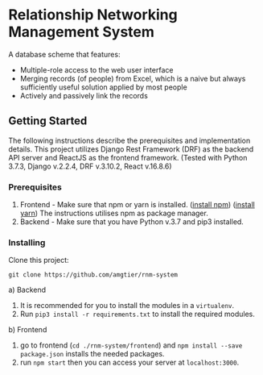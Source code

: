 # Relationship Networking Management System

A database scheme that features:
- Multiple-role access to the web user interface
- Merging records (of people) from Excel, which is a naive but always sufficiently useful solution applied by most people
- Actively and passively link the records

## Getting Started

The following instructions describe the prerequisites and implementation details.
This project utilizes Django Rest Framework (DRF) as the backend API server and ReactJS as the frontend framework.
(Tested with Python 3.7.3, Django v.2.2.4, DRF v.3.10.2, React v.16.8.6)

### Prerequisites

1. Frontend - Make sure that npm or yarn is installed. ([install npm](https://www.npmjs.com/get-npm)) ([install yarn](https://classic.yarnpkg.com/en/docs/install/))
The instructions utilises npm as package manager.
2. Backend - Make sure that you have Python v.3.7 and pip3 installed.


### Installing

Clone this project:
```
git clone https://github.com/amgtier/rnm-system
```

a) Backend
1. It is recommended for you to install the modules in a ```virtualenv```. 
2. Run ```pip3 install -r requirements.txt``` to install the required modules.

b) Frontend
1. go to frontend (```cd ./rnm-system/frontend```) and ```npm install --save package.json``` installs the needed packages.
2. run ```npm start``` then you can access your server at ```localhost:3000```.
